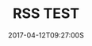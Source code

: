 ---
layout: post
title: RSS TEST
date: '2017-04-12T09:27:00S'
description: RSS Test Description.
published: false
share: facebook portfolio twitter 
tags: te$t
category: blog
hidden: true
---